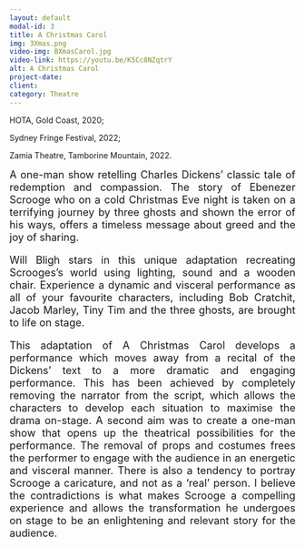 ```yaml
---
layout: default
modal-id: 3
title: A Christmas Carol
img: 3Xmas.png
video-img: BXmasCarol.jpg
video-link: https://youtu.be/K5Cc8NZqtrY
alt: A Christmas Carol
project-date: 
client:
category: Theatre
---
```


HOTA, Gold Coast, 2020;

Sydney Fringe Festival, 2022;

Zamia Theatre, Tamborine Mountain, 2022.

<div style="text-align: justify; font-size: 1.3em;">
A one-man show retelling Charles Dickens’ classic tale of redemption and compassion. The story of Ebenezer Scrooge who on a cold Christmas Eve night is taken on a terrifying journey by three ghosts and shown the error of his ways, offers a timeless message about greed and the joy of sharing.

Will Bligh stars in this unique adaptation recreating Scrooges’s world using lighting, sound and a wooden chair. Experience a dynamic and visceral performance as all of your favourite characters, including Bob Cratchit, Jacob Marley, Tiny Tim and the three ghosts, are brought to life on stage. 

This adaptation of A Christmas Carol develops a performance which moves away from a recital of the Dickens’ text to a more dramatic and engaging performance. This has been achieved by completely removing the narrator from the script, which allows the characters to develop each situation to maximise the drama on-stage. A second aim was to create a one-man show that opens up the theatrical possibilities for the performance. The removal of props and costumes frees the performer to engage with the audience in an energetic and visceral manner. There is also a tendency to portray Scrooge a caricature, and not as a ‘real’ person. I believe the contradictions is what makes Scrooge a compelling experience and allows the transformation he undergoes on stage to be an enlightening and relevant story for the audience.
</div>
